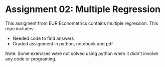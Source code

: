 # Assignment 02: Multiple Regression

This assigment from EUR Econometrics contains multiple regression. This repo includes:

* Needed code to find answers
* Graded assignment in python, notebook and pdf

Note:
Some exercises were not solved using python when it didn't involve any code or programing.
